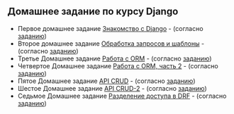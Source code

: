 ## Домашнее задание по курсу Djangо

 - Первое домашнее задание [Знакомство с Django](https://github.com/wolf24ru/Django_HW/tree/HW_1) - (согласно [заданию](https://github.com/netology-code/dj-homeworks/tree/drf/1.1-first-project))
 - Второе домашнее задание [Обработка запросов и шаблоны](https://github.com/wolf24ru/Django_HW/tree/HW_2) - (согласно [заданию](https://github.com/netology-code/dj-homeworks/tree/drf/1.2-requests-templates))
 - Третье Домашнее задание [Работа с ORM](https://github.com/wolf24ru/Django_HW/tree/HW_3) - (согласно [заданию](https://github.com/netology-code/dj-homeworks/tree/drf/2.1-databases))
 - Четвертое Домашнее задание [Работа с ORM, часть 2](https://github.com/wolf24ru/Django_HW/tree/HW_4) - (согласно [заданию](https://github.com/netology-code/dj-homeworks/tree/drf/2.2-databases-2))
 - Пятое Домашнее задание [API CRUD](https://github.com/wolf24ru/Django_HW/tree/HW_5) - (согласно [заданию](https://github.com/netology-code/dj-homeworks/tree/drf/3.1-drf-intro/simple_crud))
 - Шестое Домашнее задание [API CRUD-2](https://github.com/wolf24ru/Django_HW/tree/HW_6) - (согласно [заданию](https://github.com/netology-code/dj-homeworks/tree/drf/3.2-crud/stocks_products))
 - Седьмое Домашнее задание [Разделение доступа в DRF](https://github.com/wolf24ru/Django_HW/tree/HW_7) - (согласно [заданию](https://github.com/netology-code/dj-homeworks/tree/drf/3.3-permissions/api_with_restrictions))
